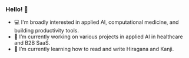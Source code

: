 ### Hello! 👋

<!-- ![image](https://cdn.wallpapersafari.com/56/62/hnu7Bg.jpg) -->

- 💻 I'm broadly interested in applied AI, computational medicine, and building productivity tools.
- 🔭 I’m currently working on various projects in applied AI in healthcare and B2B SaaS.
- 🌱 I’m currently learning how to read and write Hiragana and Kanji.

<!--
- 👯 I’m looking to collaborate on 
- 🤔 I’m looking for help with ...
- 💬 Ask me about ...
- 📫 How to reach me: ...
- 😄 Pronouns: ...
- ⚡ Fun fact: ...
-->
